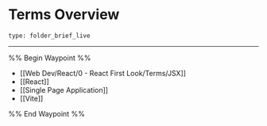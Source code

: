 # Terms Overview
 
```ccard
type: folder_brief_live
```
 
---

%% Begin Waypoint %%
- [[Web Dev/React/0 - React First Look/Terms/JSX]]
- [[React]]
- [[Single Page Application]]
- [[Vite]]

%% End Waypoint %%
